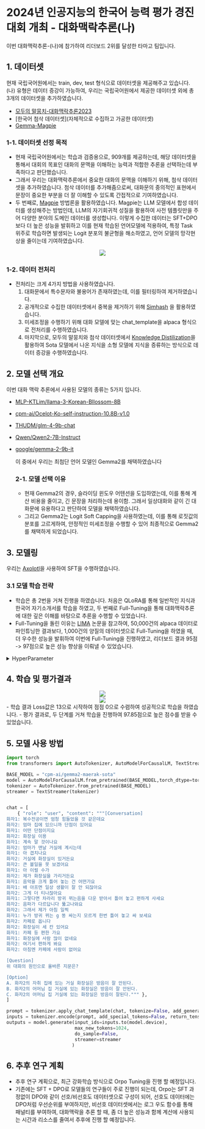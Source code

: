 # 2024년 인공지능의 한국어 능력 평가 경진 대회 개최 - 대화맥락추론(나)
<div align='left'>
  이번 대화맥락추론-(나)에 참가하여 리더보드 2위를 달성한 타마고 팀입니다.
</div>

## 1. 데이터셋
현재 국립국어원에서는 train, dev, test 형식으로 데이터셋을 제공해주고 있습니다. (나) 유형은 데이터 증강이 가능하여, 우리는 국립국어원에서 제공한 데이터셋 외에 총 3개의 데이터셋을  추가하였습니다.
* [모두의 말뭉치-대화맥락추론2023](https://kli.korean.go.kr/corpus/main/requestMain.do#)
* [한국어 첨삭 데이터셋](자체적으로 수집하고 가공한 데이터셋)
* [Gemma-Magpie](https://huggingface.co/datasets/nayohan/Magpie-Gemma2-Pro-200K-Filtered-ko)

### 1-1. 데이터셋 선정 목적
- 현재 국립국어원에서는 학습과 검증용으로, 909개를 제공하는데, 해당 데이터셋을 통해서 대회의 목표인 대화의 문맥을 이해하는 능력과 적합한 추론을 선택하는데 부족하다고 판단했습니다.
- 그래서 우리는 대화맥락추론에서 중요한 대화의 문맥을 이해하기 위해, 첨삭 데이터셋을 추가하였습니다. 첨삭 데이터를 추가해줌으로써, 대화문의 중의적인 표현에서 문장이 중요한 부분을 더 잘 이해할 수 있도록 간접적으로 기여하였습니다.
- 두 번째로, [Magpie](https://github.com/magpie-align/magpie) 방법론을 활용하였습니다. Magpie는 LLM 모델에서 합성 데이터를 생성해주는 방법인데, LLM의 자기회귀적 성질을 활용하여 사전 템플릿만을 주어 다양한 분야의 도메인 데이터를 생성합니다.
  이렇게 수집한 데이터는 SFT+DPO보다 더 높은 성능을 발휘하고 이를 현재 학습된 언어모델에 적용하여, 특정 Task 위주로 학습하면 발생되는 Logit 분포의 불균형을 해소하였고, 언어 모델의 망각현상을 줄이는데 기여하였습니다.

<div align='center'>
  <img src = "image/magpie.png" with="250">
</div>

### 1-2. 데이터 전처리
- 전처리는 크게 4가지 방법을 사용하였습니다.
  1. 대화문에서 특수문자와 불용어가 존재하였는데, 이를 필터링하여 제거하였습니다.
  2. 공개적으로 수집한 데이터셋에서 중복을 제거하기 위해 [Simhash](https://github.com/1e0ng/simhash) 을 활용하였습니다.
  3. 미세조정을 수행하기 위해 대화 모델에 맞는 chat_template을 alpaca 형식으로 전처리를 수행하였습니다.
  4. 마지막으로, 모두의 말뭉치와 첨삭 데이터셋에서 [Knowledge Distilization](https://arxiv.org/pdf/2306.08543)을 활용하여 Sota 모델에서 나온 지식을 소형 모델에 지식을 증류하는 방식으로 데이터 증강을 수행하였습니다.

 ## 2. 모델 선택 개요
 이번 대화 맥락 추론에서 사용된 모델의 종류는 5가지 입니다.
 - [MLP-KTLim/llama-3-Korean-Bllossom-8B](https://huggingface.co/MLP-KTLim/llama-3-Korean-Bllossom-8B)
 - [cpm-ai/Ocelot-Ko-self-instruction-10.8B-v1.0](https://huggingface.co/cpm-ai/Ocelot-Ko-self-instruction-10.8B-v1.0)
 - [THUDM/glm-4-9b-chat](https://huggingface.co/THUDM/glm-4-9b-chat)
 - [Qwen/Qwen2-7B-Instruct](Qwen/Qwen2-7B-Instruct)
 - [google/gemma-2-9b-it](https://huggingface.co/google/gemma-2-9b-it)

   이 중에서 우리는 최첨단 언어 모델인 Gemma2를 채택하였습니다

   ### 2-1. 모델 선택 이유
   - 현재 Gemma2의 경우, 슬라이딩 윈도우 어텐션을 도입하였는데, 이를 통해 계산 비용을 줄이고, 긴 문장을 처리하는데 용이함. 그래서 일상대화와 같이 긴 대화문에 유용하다고 판단하여 모델을 채택하였습니다.
   - 그리고 Gemma2는  Logit Soft Capping을 사용하였는데, 이를 통해 로짓값의 분포를 고르게하여, 안정적인 미세조정을 수행할 수 있어 최종적으로 Gemma2를 채택하게 되었습니다.
  
## 3. 모델링
우리는 [Axolotl](https://github.com/axolotl-ai-cloud/axolotl)을 사용하여 SFT을 수행하였습니다.

### 3.1 모델 학습 전략
- 학습은 총 2번을 거쳐 진행을 하였습니다. 처음은 QLoRA를 통해 일반적인 지식과 한국어 자기소개서를 학습을 하였고, 두 번째로 Full-Tuning을 통해 대화맥락추론에 대한 깊은 이해를 바탕으로 추론을 수행할 수 있었습니다.
- Full-Tuning을 돌린 이유는 [LIMA](https://arxiv.org/pdf/2305.11206) 논문을 참고하여, 50,000건의 alpaca 데이터로 파인튜닝한 결과보다, 1,000건의 양질의 데이터셋으로 Full-Tuning을 하였을 때, 더 우수한 성능을 발휘하여 이번에 Full-Tuning을 진행하였고, 리더보드 결과 95점 -> 97점으로 높은 성능 향상을 이뤄낼 수 있었습니다.

<details>
<summary>HyperParameter</summary>
  
- 'QLORA' 
  - `lora_r`: 16
  - `lora_alpha`: 32
  - `lora_dropout`: 0.05
  - 'lora_target_linear': true
  - 'load_in_4bit': true
  - `torch_dtype`: bfloat16
  - `seed`: 42
  - `epoch`: 5
  - `micro_batch_size`: 4
  - `weight_decay`: 0.05
  - 'weight_ratio' : 0.1
  - `lr_scheduler_type`: "cosine"
  - `warmup_steps`: 20
  - 'learning_rate': 2e-5
  - 'optimizer' : 'adamw_bnb_8bit'
  - `gradient_accumulation_steps`: 4
  - `gradient_checkpointing`: True
  - `max_seq_length`: 1024

- 'Full-Tuning'
  - `torch_dtype`: bfloat16
  - `seed`: 42
  - `epoch`: 5
  - `micro_batch_size`: 3
  - `weight_decay`: 0.05
  - `lr_scheduler`: "cosine"
  - `warmup_steps`: 20
  - 'learning_rate': 2e-5
  - 'optimizer' : 'adamw_bnb_8bit'
  - `gradient_accumulation_steps`: 5
  - `gradient_checkpointing`: True
  - `max_seq_length`: 1024
  - 'sample_packing' : true
  - 'pad_to_sequence_len' : true
</details>

## 4. 학습 및 평가결과
<div align='center'>
  <img src = "image/대화맥락추론.png" with="250">
</div>
<div align='center'>
  <img src = "image/리더보드-대화맥락.png" with="250">
</div>
- 학습 결과 Loss값은 13으로 시작하여 점점 0으로 수렴하여 성공적으로 학습을 하였습니다.
- 평가 결과로, 두 단계를 거쳐 학습을 진행하여 97.85점으로 높은 점수를 받을 수 있었습니다.

## 5. 모델 사용 방법
```python
import torch
from transformers import AutoTokenizer, AutoModelForCausalLM, TextStreamer

BASE_MODEL = "cpm-ai/gemma2-maerak-sota"
model = AutoModelForCausalLM.from_pretrained(BASE_MODEL,torch_dtype=torch.float16, device_map={"":0},)
tokenizer = AutoTokenizer.from_pretrained(BASE_MODEL)
streamer = TextStreamer(tokenizer)


chat = [
    { "role": "user", "content": """[Conversation]
화자1: 복수전공이면 엄청 힘들었을 것 같은데요
화자2: 엄마 집에 있으니까 단점이 있어요
화자1: 어떤 단점이지요
화자2: 화장실 이용
화자1: 계속 말 것이나요
화자2: 엄마가 맨날 거실에 계시는데
화자1: 아 겹치나요
화자2: 거실에 화장실이 있거든요
화자2: 큰 볼일을 못 보겠어요
화자1: 아 이럴 수가
화자2: 제가 화장실을 가리거든요
화자1: 음악을 크게 틀어 놓는 건 어떤가요
화자1: 배 아프면 일상 생활이 잘 안 되잖아요
화자2: 그게 더 티나잖아요
화자1: 그렇다면 차라리 방귀 뀌는음을 다운 받아서 틀어 놓고 편하게 사세요
화자2: 음파가 다르답니다 뚫고나와요
화자2: 그래서 제가 아침 일찍
화자1: 누가 방귀 뀌는 g 똥 싸는지 모르게 한번 틀어 놓고 싸 보세요
화자2: 카페로 옵니다
화자2: 화장실이 세 칸 있어요
화자1: 카페 등 편한 가요
화자1: 화장실에 사람 많이 없네요
화자2: 여기서 편하게 봐요
화자2: 아침엔 카페에 사람이 없어요

[Question]
위 대화의 원인으로 올바른 지문은?

[Option]
A. 화자2의 자취 집에 있는 거실 화장실은 방음이 잘 안된다.
B. 화자2의 어머님 집 거실에 있는 화장실은 방음이 잘 안된다.
C. 화자2의 어머님 집 거실에 있는 화장실은 방음이 잘된다.""" },
]

prompt = tokenizer.apply_chat_template(chat, tokenize=False, add_generation_prompt=True)
inputs = tokenizer.encode(prompt, add_special_tokens=False, return_tensors="pt")
outputs = model.generate(input_ids=inputs.to(model.device), 
                         max_new_tokens=1024,
                         do_sample=False,
                         streamer=streamer
                        )
```

## 6. 추후 연구 계획
- 추후 연구 계획으로, 최근 강화학습 방식으로 Orpo Tuning을 진행 할 예정입니다.
- 기존에는 SFT + DPO로 모델들의 연구들이 주로 진행이 되는데, Orpo는 SFT 과정없이 DPO와 같이 선호/비선호도 데이터셋으로 구성이 되어, 선호도 데이터에는 DPO처럼 우선순위를 부여하지만, 비선호 데이터셋에서는 로그 우도 함수를 통해 패널티를 부여하여, 대화맥락을 추론 할 때, 좀 더 높은 성능과 함께 계산에 사용되는 시간과 리소스를 줄여서 추후에 진행 할 예정입니다.
